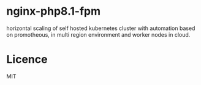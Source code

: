 # nginx-php8.1-fpm
horizontal scaling of self hosted kubernetes cluster with automation based on promotheous, in multi region environment and worker nodes in cloud.

# Licence
MIT
